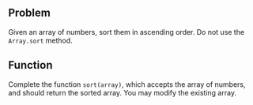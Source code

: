 ## Problem

Given an array of numbers, sort them in ascending order. Do not use the `Array.sort` method.

## Function

Complete the function `sort(array)`, which accepts the array of numbers, and should return the sorted array. You may modify the existing array.
